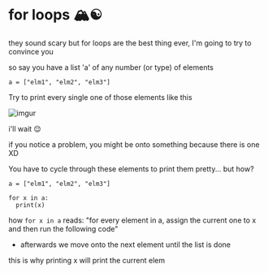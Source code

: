 # for loops 🏔☯️

they sound scary but for loops are the best thing ever, I'm going to try to convince you

so say you have a list 'a' of any number (or type) of elements

`a = ["elm1", "elm2", "elm3"]`

Try to print every single one of those elements like this

![imgur](https://imgur.com/P21TLAT.jpg)

i'll wait 😌

if you notice a problem, you might be onto something because there is one XD

You have to cycle through these elements to print them pretty... but how?

```
a = ["elm1", "elm2", "elm3"]

for x in a:
  print(x)
```

how `for x in a` reads:
"for every element in a, assign the current one to x and then run the following code"
+ afterwards we move onto the next element until the list is done

this is why printing x will print the current elem
